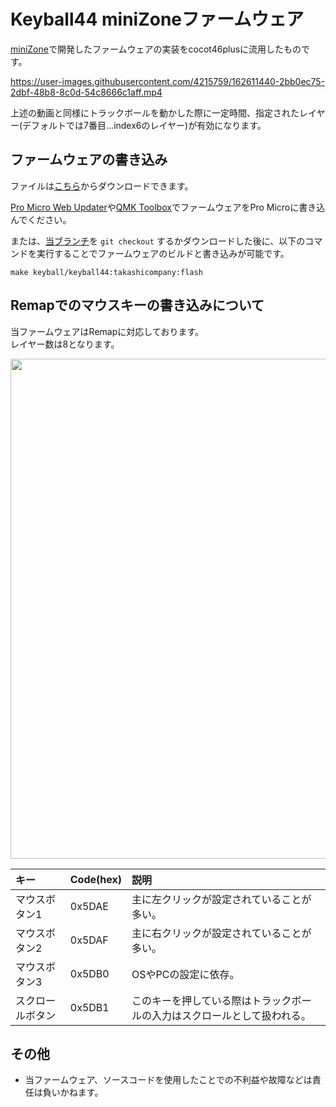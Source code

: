 # Keyball44 miniZoneファームウェア

[miniZone](https://github.com/takashicompany/minizone)で開発したファームウェアの実装をcocot46plusに流用したものです。

https://user-images.githubusercontent.com/4215759/162611440-2bb0ec75-2dbf-48b8-8c0d-54c8666c1aff.mp4

上述の動画と同様にトラックボールを動かした際に一定時間、指定されたレイヤー(デフォルトでは7番目...index6のレイヤー)が有効になります。  

## ファームウェアの書き込み

ファイルは[こちら](https://github.com/takashicompany/qmk_firmware/releases/download/keyball44%2Fv1/keyball_keyball44_takashicompany.hex)からダウンロードできます。

[Pro Micro Web Updater](https://sekigon-gonnoc.github.io/promicro-web-updater/index.html)や[QMK Toolbox](https://kbd.dailycraft.jp/claw44/buildguide/10_firmware/toolbox/)でファームウェアをPro Microに書き込んでください。

または、[当ブランチ](https://github.com/takashicompany/qmk_firmware/tree/keyball)を `git checkout` するかダウンロードした後に、以下のコマンドを実行することでファームウェアのビルドと書き込みが可能です。

```
make keyball/keyball44:takashicompany:flash
```

## Remapでのマウスキーの書き込みについて

当ファームウェアはRemapに対応しております。  
レイヤー数は8となります。

<img src="https://user-images.githubusercontent.com/4215759/193408416-3cded42f-4e86-4b70-ae23-8dc8f72fb64c.png" width="800px"/>

|キー|Code(hex)|説明|
|:--|:--|:--|
|マウスボタン1|0x5DAE|主に左クリックが設定されていることが多い。|
|マウスボタン2|0x5DAF|主に右クリックが設定されていることが多い。|
|マウスボタン3|0x5DB0|OSやPCの設定に依存。|
|スクロールボタン|0x5DB1|このキーを押している際はトラックボールの入力はスクロールとして扱われる。|

## その他

- 当ファームウェア、ソースコードを使用したことでの不利益や故障などは責任は負いかねます。
